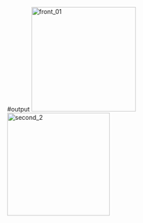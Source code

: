 #output
<img width="240" alt="front_01" src="https://github.com/user-attachments/assets/88231d6a-a954-4e36-95f8-e25fcc4fd2be">
<img width="236" alt="second_2" src="https://github.com/user-attachments/assets/43a9c475-c3c9-461d-8720-708564d5ec1f">
